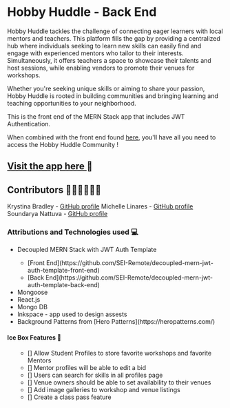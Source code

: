 # Hobby Huddle - Back End

Hobby Huddle tackles the challenge of connecting eager learners with local mentors and teachers. This platform fills the gap by providing a centralized hub where individuals seeking to learn new skills can easily find and engage with experienced mentors who tailor to their interests. Simultaneously, it offers teachers a space to showcase their talents and host sessions, while enabling vendors to promote their venues for workshops. 

Whether you're seeking unique skills or aiming to share your passion, Hobby Huddle is rooted in building communities and bringing learning and teaching opportunities to your neighborhood.

This is the front end of the MERN Stack app that includes JWT Authentication. 

When combined with the front end found [here](https://github.com/Reizor-75/hobby-huddle-front-end), you'll have all you need to access the Hobby Huddle Community !

## <a href="#">Visit the app here </a> 💫

## Contributors 👩‍💻👩‍💻👩‍💻

Krystina Bradley - [GitHub profile](https://github.com/kscott2016)
Michelle Linares - [GitHub profile](https://github.com/Reizor-75)
Soundarya Nattuva - [GitHub profile](https://github.com/SoundaryaNattuva)

### Attributions and Technologies used 💻
<ul>
<li>Decoupled MERN Stack with JWT Auth Template</li>
  <ul>
  <li>[Front End](https://github.com/SEI-Remote/decoupled-mern-jwt-auth-template-front-end)</li>
  <li>[Back End](https://github.com/SEI-Remote/decoupled-mern-jwt-auth-template-back-end)</li>
  </ul>
<li>Mongoose</li>
<li>React.js</li>
<li>Mongo DB</li>
<li>Inkspace - app used to design assests</li>
<li>Background Patterns from [Hero Patterns](https://heropatterns.com/)</li>
</ul>

#### Ice Box Features 🧊
<ul>
<ul>
<li>[] Allow Student Profiles to store favorite workshops and favorite Mentors</li>
<li>[] Mentor profiles will be able to edit a bid</li>
<li>[] Users can search for skills in all profiles page</li>
<li>[] Venue owners should be able to set availability to their venues</li>
<li>[] Add image galleries to workshop and venue listings</li>
<li>[] Create a class pass feature</li>
</ul>
